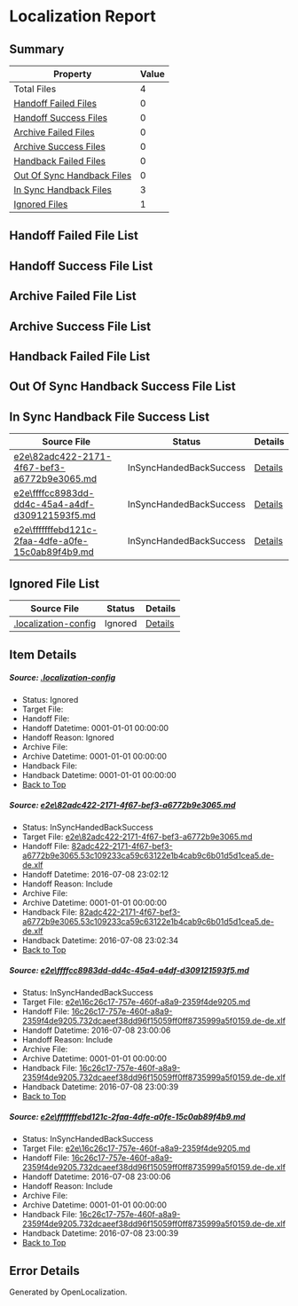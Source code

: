 # <a name='report-top'></a> Localization Report

## Summary
 Property | Value 
 -------- | ----- 
 Total Files | 4
[ Handoff Failed Files ](#handoff-failed-list)| 0
[ Handoff Success Files ](#handoff-success-list)| 0
[ Archive Failed Files ](#archive-failed-list)| 0
[ Archive Success Files ](#archive-success-list)| 0
[ Handback Failed Files ](#handback-failed-list)| 0
[ Out Of Sync Handback Files ](#outofsync-handback-success-list)| 0
[ In Sync Handback Files ](#insync-handback-success-list)| 3
[ Ignored Files ](#ignored-list)| 1

## <a name='handoff-failed-list'></a> Handoff Failed File List

## <a name='handoff-success-list'></a> Handoff Success File List

## <a name='archive-failed-list'></a> Archive Failed File List

## <a name='archive-success-list'></a> Archive Success File List

## <a name='handback-failed-list'></a> Handback Failed File List

## <a name='outofsync-handback-success-list'></a> Out Of Sync Handback Success File List

## <a name='insync-handback-success-list'></a> In Sync Handback File Success List
 Source File | Status | Details 
 ----------- | ------ | ------- 
 [e2e\82adc422-2171-4f67-bef3-a6772b9e3065.md](https://github.com/OpenLocalizationTestOrg/oltest/blob/d397bbe87b95784de2c471465d68968550eb775c/e2e/82adc422-2171-4f67-bef3-a6772b9e3065.md) | InSyncHandedBackSuccess | [Details](#7af60d4a711f30674f476e5210f76c3ba5a6c8261)
 [e2e\ffffcc8983dd-dd4c-45a4-a4df-d309121593f5.md](https://github.com/OpenLocalizationTestOrg/oltest/blob/9024c9cf5d0398ffcd989e90f988e68646046715/e2e/ffffcc8983dd-dd4c-45a4-a4df-d309121593f5.md) | InSyncHandedBackSuccess | [Details](#bf27c0959532a97926948077d2a212772e75ace92)
 [e2e\fffffffebd121c-2faa-4dfe-a0fe-15c0ab89f4b9.md](https://github.com/OpenLocalizationTestOrg/oltest/blob/d397bbe87b95784de2c471465d68968550eb775c/e2e/fffffffebd121c-2faa-4dfe-a0fe-15c0ab89f4b9.md) | InSyncHandedBackSuccess | [Details](#bf27c0959532a97926948077d2a212772e75ace93)

## <a name='ignored-list'></a> Ignored File List
 Source File | Status | Details 
 ----------- | ------ | ------- 
 [.localization-config](https://github.com/OpenLocalizationTestOrg/oltest/blob/d397bbe87b95784de2c471465d68968550eb775c/.localization-config) | Ignored | [Details](#3d4f252ac210baf56311d7e97dcc2db10974dbd20)

## Item Details
##### <a name='3d4f252ac210baf56311d7e97dcc2db10974dbd20'></a> Source: [.localization-config](https://github.com/OpenLocalizationTestOrg/oltest/blob/d397bbe87b95784de2c471465d68968550eb775c/.localization-config)
* Status: Ignored
* Target File: 
* Handoff File: 
* Handoff Datetime: 0001-01-01 00:00:00
* Handoff Reason: Ignored
* Archive File: 
* Archive Datetime: 0001-01-01 00:00:00
* Handback File: 
* Handback Datetime: 0001-01-01 00:00:00
* [Back to Top](#report-top)

##### <a name='7af60d4a711f30674f476e5210f76c3ba5a6c8261'></a> Source: [e2e\82adc422-2171-4f67-bef3-a6772b9e3065.md](https://github.com/OpenLocalizationTestOrg/oltest/blob/d397bbe87b95784de2c471465d68968550eb775c/e2e/82adc422-2171-4f67-bef3-a6772b9e3065.md)
* Status: InSyncHandedBackSuccess
* Target File: [e2e\82adc422-2171-4f67-bef3-a6772b9e3065.md](https://github.com/OpenLocalizationTestOrg/oltest-dede-fly/blob/44ba92e61ab43235396b60b5250d2ab16c5c155f/e2e/82adc422-2171-4f67-bef3-a6772b9e3065.md)
* Handoff File: [82adc422-2171-4f67-bef3-a6772b9e3065.53c109233ca59c63122e1b4cab9c6b01d5d1cea5.de-de.xlf](https://github.com/OpenLocalizationTestOrg/olhandoff-e2e/blob/77ec90ca44dfa84e344257b81d70fc89213dc03a/ol-handoff/OpenLocalizationTestOrg/oltest-dede-fly/ci/ht/82adc422-2171-4f67-bef3-a6772b9e3065.53c109233ca59c63122e1b4cab9c6b01d5d1cea5.de-de.xlf)
* Handoff Datetime: 2016-07-08 23:02:12
* Handoff Reason: Include
* Archive File: 
* Archive Datetime: 0001-01-01 00:00:00
* Handback File: [82adc422-2171-4f67-bef3-a6772b9e3065.53c109233ca59c63122e1b4cab9c6b01d5d1cea5.de-de.xlf](https://github.com/OpenLocalizationTestOrg/olhandback-e2e/blob/cceaefa2302e859deadcb0c1758c4e0670d36fd6/ol-handback/OpenLocalizationTestOrg/oltest-dede-fly/ci/ht/82adc422-2171-4f67-bef3-a6772b9e3065.53c109233ca59c63122e1b4cab9c6b01d5d1cea5.de-de.xlf)
* Handback Datetime: 2016-07-08 23:02:34
* [Back to Top](#report-top)

##### <a name='bf27c0959532a97926948077d2a212772e75ace92'></a> Source: [e2e\ffffcc8983dd-dd4c-45a4-a4df-d309121593f5.md](https://github.com/OpenLocalizationTestOrg/oltest/blob/9024c9cf5d0398ffcd989e90f988e68646046715/e2e/ffffcc8983dd-dd4c-45a4-a4df-d309121593f5.md)
* Status: InSyncHandedBackSuccess
* Target File: [e2e\16c26c17-757e-460f-a8a9-2359f4de9205.md](https://github.com/OpenLocalizationTestOrg/oltest-dede-fly/blob/928c9069fa8ccbd2ad85f23d506a0783a72585b8/e2e/16c26c17-757e-460f-a8a9-2359f4de9205.md)
* Handoff File: [16c26c17-757e-460f-a8a9-2359f4de9205.732dcaeef38dd96f15059ff0ff8735999a5f0159.de-de.xlf](https://github.com/OpenLocalizationTestOrg/olhandoff-e2e/blob/abc18eb1e27b0ffc301c2a585f046d15d498dc3d/ol-handoff/OpenLocalizationTestOrg/oltest-dede-fly/ci/ht/16c26c17-757e-460f-a8a9-2359f4de9205.732dcaeef38dd96f15059ff0ff8735999a5f0159.de-de.xlf)
* Handoff Datetime: 2016-07-08 23:00:06
* Handoff Reason: Include
* Archive File: 
* Archive Datetime: 0001-01-01 00:00:00
* Handback File: [16c26c17-757e-460f-a8a9-2359f4de9205.732dcaeef38dd96f15059ff0ff8735999a5f0159.de-de.xlf](https://github.com/OpenLocalizationTestOrg/olhandback-e2e/blob/2464a092fb38706a0a3bdef704b3f85a5a5f4764/ol-handback/OpenLocalizationTestOrg/oltest-dede-fly/ci/ht/16c26c17-757e-460f-a8a9-2359f4de9205.732dcaeef38dd96f15059ff0ff8735999a5f0159.de-de.xlf)
* Handback Datetime: 2016-07-08 23:00:39
* [Back to Top](#report-top)

##### <a name='bf27c0959532a97926948077d2a212772e75ace93'></a> Source: [e2e\fffffffebd121c-2faa-4dfe-a0fe-15c0ab89f4b9.md](https://github.com/OpenLocalizationTestOrg/oltest/blob/d397bbe87b95784de2c471465d68968550eb775c/e2e/fffffffebd121c-2faa-4dfe-a0fe-15c0ab89f4b9.md)
* Status: InSyncHandedBackSuccess
* Target File: [e2e\16c26c17-757e-460f-a8a9-2359f4de9205.md](https://github.com/OpenLocalizationTestOrg/oltest-dede-fly/blob/928c9069fa8ccbd2ad85f23d506a0783a72585b8/e2e/16c26c17-757e-460f-a8a9-2359f4de9205.md)
* Handoff File: [16c26c17-757e-460f-a8a9-2359f4de9205.732dcaeef38dd96f15059ff0ff8735999a5f0159.de-de.xlf](https://github.com/OpenLocalizationTestOrg/olhandoff-e2e/blob/abc18eb1e27b0ffc301c2a585f046d15d498dc3d/ol-handoff/OpenLocalizationTestOrg/oltest-dede-fly/ci/ht/16c26c17-757e-460f-a8a9-2359f4de9205.732dcaeef38dd96f15059ff0ff8735999a5f0159.de-de.xlf)
* Handoff Datetime: 2016-07-08 23:00:06
* Handoff Reason: Include
* Archive File: 
* Archive Datetime: 0001-01-01 00:00:00
* Handback File: [16c26c17-757e-460f-a8a9-2359f4de9205.732dcaeef38dd96f15059ff0ff8735999a5f0159.de-de.xlf](https://github.com/OpenLocalizationTestOrg/olhandback-e2e/blob/2464a092fb38706a0a3bdef704b3f85a5a5f4764/ol-handback/OpenLocalizationTestOrg/oltest-dede-fly/ci/ht/16c26c17-757e-460f-a8a9-2359f4de9205.732dcaeef38dd96f15059ff0ff8735999a5f0159.de-de.xlf)
* Handback Datetime: 2016-07-08 23:00:39
* [Back to Top](#report-top)


## Error Details

Generated by OpenLocalization.
